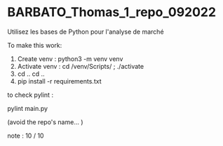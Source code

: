 # BARBATO_Thomas_1_repo_092022
Utilisez les bases de Python pour l'analyse de marché

To make this work:

1) Create venv : python3 -m venv venv
2) Activate venv : cd /venv/Scripts/ ; ./activate
3) cd .. cd ..
4) pip install -r requirements.txt

to check pylint : 

pylint main.py 

(avoid the repo's name... )

note : 10 / 10